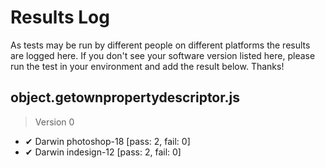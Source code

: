 # Results Log

As tests may be run by different people on different platforms the results are logged here. If you don't see your software version listed here, please run the test in your environment and add the result below. Thanks!

## object.getownpropertydescriptor.js

> Version 0

- ✔ Darwin photoshop-18 [pass: 2, fail: 0]
- ✔ Darwin indesign-12 [pass: 2, fail: 0]
